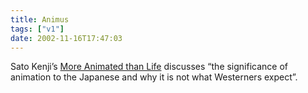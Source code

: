 ```yaml
---
title: Animus
tags: ["v1"]
date: 2002-11-16T17:47:03
---
```


Sato Kenji&#8217;s [More Animated than Life][1] discusses &#8220;the significance of animation to the Japanese and why it is not what Westerners expect&#8221;.

[1]: http://www.kampo.co.jp/kyoto-journal/media/animated.html
